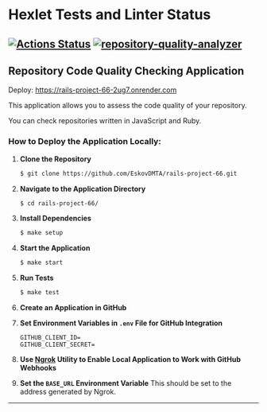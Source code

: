 # Hexlet Tests and Linter Status
[![Actions Status](https://github.com/EskovDMTA/rails-project-66/actions/workflows/hexlet-check.yml/badge.svg)](https://github.com/EskovDMTA/rails-project-66/actions)
[![repository-quality-analyzer](https://github.com/EskovDMTA/rails-project-66/actions/workflows/custom-build.yml/badge.svg)](https://github.com/EskovDMTA/rails-project-66/actions/workflows/custom-build.yml)
---

## Repository Code Quality Checking Application

Deploy: https://rails-project-66-2ug7.onrender.com

This application allows you to assess the code quality of your repository.

You can check repositories written in JavaScript and Ruby.

### How to Deploy the Application Locally:

1. **Clone the Repository**

    ```bash
    $ git clone https://github.com/EskovDMTA/rails-project-66.git
    ```

2. **Navigate to the Application Directory**

    ```bash
    $ cd rails-project-66/
    ```

3. **Install Dependencies**

    ```bash
    $ make setup
    ```

4. **Start the Application**

    ```bash
    $ make start
    ```

5. **Run Tests**

    ```bash
    $ make test
    ```

6. **Create an Application in GitHub**

7. **Set Environment Variables in `.env` File for GitHub Integration**

    ```dotenv
    GITHUB_CLIENT_ID=
    GITHUB_CLIENT_SECRET=
    ```
8. **Use [Ngrok](https://ngrok.com/docs/getting-started/) Utility to Enable Local Application to Work with GitHub Webhooks**
9. **Set the `BASE_URL` Environment Variable** This should be set to the address generated by Ngrok.
---
